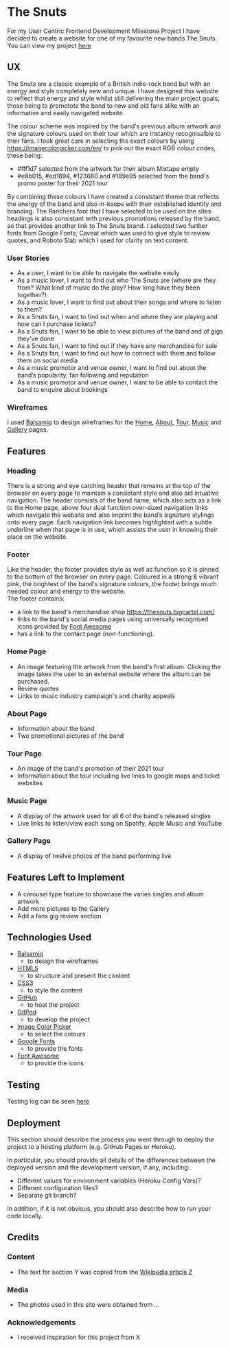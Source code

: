 # The Snuts

For my User Centric Frontend Development Milestone Project I have decided to create a website for one of my favourite new bands The Snuts. 
You can view my project [here](https://jimev87.github.io/MS1/)

## UX
 
 The Snuts are a classic example of a British indie-rock band but with an energy and style completely new and unique.  I have designed this website to reflect that energy and
 style whilst still delivering the main project goals, those being to promotote the band to new and old fans alike with an informative and easily navigated website.

 The colour scheme was inspired by the band's previous album artwork and the signature colours used on their tour which are instantly recognisalble to their fans. I took great care 
 in selecting the exact colours by using https://imagecolorpicker.com/en/  to pick out the exact RGB colour codes, these being:
 - #fff1d7 selected from the artwork for their album Mixtape empty
 - #e8b015, #ed1894, #123680 and #189e95 selected from the band's promo poster for their 2021 tour

By combining these colours I have created a consistant theme that reflects the energy of the band and also in-keeps with their established identity and branding.  The Ranchers font 
that I have selected to be used on the sites headings is also consistant with previous promotions released by the band, so that provides another link to The Snuts brand.  I selected 
two further fonts from Google Fonts; Caveat which was used to give style to review quotes, and Roboto Slab which I used for clarity on text content. 

### User Stories

- As a user, I want to be able to navigate the website easily
- As a music lover, I want to find out who The Snuts are (where are they from? What kind of music do the play? How long have they been together?)
- As a music lover, I want to find out about their songs and where to listen to them?
- As a Snuts fan, I want to find out when and where they are playing and how can I purchase tickets?
- As a Snuts fan, I want to be able to view pictures of the band and of gigs they’ve done
- As a Snuts fan, I want to find out if they have any merchandise for sale
- As a Snuts fan, I want to find out how to connect with them and follow them on social media
- As a music promotor and venue owner, I want to find out about the band’s popularity, fan following and reputation
- As a music promotor and venue owner, I want to be able to contact the band to enquire about bookings


### Wireframes

I used [Balsamiq](https://balsamiq.com/) to design wireframes for the [Home](https://github.com/JimEv87/MS1/blob/master/assets/wireframes/MS1wireframe1.png), [About](https://github.com/JimEv87/MS1/blob/master/assets/wireframes/MS1wireframe2.png), 
[Tour](https://github.com/JimEv87/MS1/blob/master/assets/wireframes/MS1wireframe3.png), [Music](https://github.com/JimEv87/MS1/blob/master/assets/wireframes/MS1wireframe4.png) and [Gallery](https://github.com/JimEv87/MS1/blob/master/assets/wireframes/MS1wireframe5.png)
pages.


## Features

### Heading

There is a strong and eye catching header that remains at the top of the browser on every page to maintain a consistant style and also aid intuative navigation. The header consists
of the band name, which also acts as a link to the Home page, above four dual function over-sized navigation links which navigate the website and also imprint the band’s signature
stylings onto every page. Each navigation link becomes highlighted with a subtle underline when that page is in use, which assists the user in knowing their place on the website.

### Footer

Like the header, the footer provides style as well as function so it is pinned to the bottom of the browser on every page.  Coloured in a strong & vibrant pink, the brightest of 
the band's signature colours, the footer brings much needed colour and energy to the website.  
The footer contains:
- a link to the band's merchandise shop https://thesnuts.bigcartel.com/
- links to the band's social media pages using universally recognised icons provided by [Font Awesome](https://fontawesome.com/)
- has a link to the contact page (non-functioning).  

### Home Page

- An image featuring the artwork from the band's first album.  Clicking the image takes the user to an external website where the album can be purchased.
- Review quotes
- Links to music industry campaign's and charity appeals  

### About Page

- Information about the band 
- Two promotional pictures of the band

### Tour Page

- An image of the band's promotion of their 2021 tour
- Information about the tour including live links to google maps and ticket websites

### Music Page

- A display of the artwork used for all 6 of the band's released singles
- Live links to listen/view each song on Spotify, Apple Music and YouTube

### Gallery Page

- A display of twelve photos of the band performing live

## Features Left to Implement

- A carousel type feature to showcase the varies singles and album artwork
- Add more pictures to the Gallery
- Add a fans gig review section

## Technologies Used

- [Balsamiq](https://balsamiq.com/)
    - to design the wireframes
- [HTML5](https://en.wikipedia.org/wiki/HTML5)
    - to structure and present the content
- [CSS3](https://en.wikipedia.org/wiki/Cascading_Style_Sheets)
    - to style the content
- [GitHub](https://github.com/)
    - to host the project
- [GitPod](https://gitpod.io/)
    - to develop the project
- [Image Color Picker](https://imagecolorpicker.com/en/)
    - to select the colours
- [Google Fonts](https://fonts.google.com/)
    - to provide the fonts
- [Font Awesome](https://fontawesome.com/)
    - to provide the icons


## Testing

Testing log can be seen [here](#)

## Deployment

This section should describe the process you went through to deploy the project to a hosting platform (e.g. GitHub Pages or Heroku).

In particular, you should provide all details of the differences between the deployed version and the development version, if any, including:
- Different values for environment variables (Heroku Config Vars)?
- Different configuration files?
- Separate git branch?

In addition, if it is not obvious, you should also describe how to run your code locally.


## Credits

### Content
- The text for section Y was copied from the [Wikipedia article Z](https://en.wikipedia.org/wiki/Z)

### Media
- The photos used in this site were obtained from ...

### Acknowledgements

- I received inspiration for this project from X